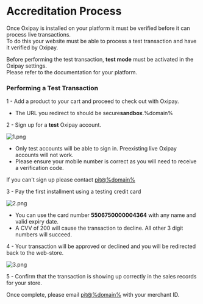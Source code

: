 <h1>Accreditation Process</h1>

Once Oxipay is installed on your platform it must be verified before it can process live transactions.<br>
To do this your website must be able to process a test transaction and have it verified by Oxipay.

<div class="panel">
    Before performing the test transaction, <b>test mode</b> must be activated in the Oxipay settings.<br>
    Please refer to the documentation for your platform.
</div>

### Performing a Test Transaction

1 - Add a product to your cart and proceed to check out with Oxipay.

- The URL you redirect to should be secure**sandbox**.%domain%

2 - Sign up for a **test** Oxipay account.

![1.png](/img/accreditation/1.png)

- Only test accounts will be able to sign in. Preexisting live Oxipay accounts will not work.
- Please ensure your mobile number is correct as you will need to receive a verification code.

<div class="panel">
    If you can't sign up please contact <a href="mailto:pit@%domain%">pit@%domain%</a>
</div>

3 - Pay the first installment using a testing credit card

![2.png](/img/accreditation/2.png)

- You can use the card number **5506750000004364** with any name and valid expiry date.
- A CVV of 200 will cause the transaction to decline. All other 3 digit numbers will succeed.

4 - Your transaction will be approved or declined and you will be redirected back to the web-store.

![3.png](/img/accreditation/3.png)

5 - Confirm that the transaction is showing up correctly in the sales records for your store.

<div class="panel">
    Once complete, please email <a href="mailto:pit@%domain%?Subject=Oxipay Accreditation&body=Hi, %0D%0A%0D%0AMy Merchant ID is: %0D%0A%0D%0AI have performed the two test transactions on my website%0D%0A%0D%0ACould you please verify them?%0D%0A%0D%0AThanks,%0D%0A%0D%0A">pit@%domain%</a> with your merchant ID.
</div>
